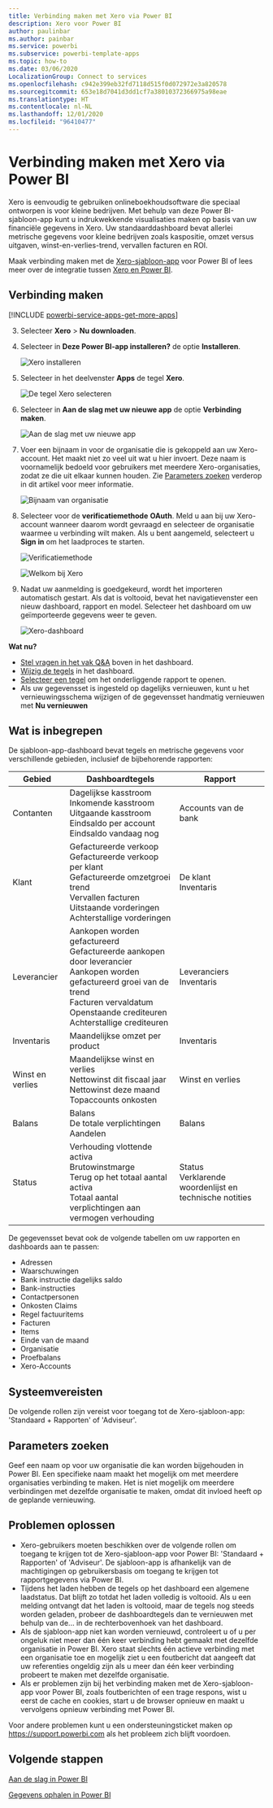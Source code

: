 ```yaml
---
title: Verbinding maken met Xero via Power BI
description: Xero voor Power BI
author: paulinbar
ms.author: painbar
ms.service: powerbi
ms.subservice: powerbi-template-apps
ms.topic: how-to
ms.date: 03/06/2020
LocalizationGroup: Connect to services
ms.openlocfilehash: c942e399eb32fd7118d515f0d072972e3a820578
ms.sourcegitcommit: 653e18d7041d3dd1cf7a38010372366975a98eae
ms.translationtype: HT
ms.contentlocale: nl-NL
ms.lasthandoff: 12/01/2020
ms.locfileid: "96410477"
---
```

# <a name="connect-to-xero-with-power-bi"></a>Verbinding maken met Xero via Power BI
Xero is eenvoudig te gebruiken onlineboekhoudsoftware die speciaal ontworpen is voor kleine bedrijven. Met behulp van deze Power BI-sjabloon-app kunt u indrukwekkende visualisaties maken op basis van uw financiële gegevens in Xero. Uw standaarddashboard bevat allerlei metrische gegevens voor kleine bedrijven zoals kaspositie, omzet versus uitgaven, winst-en-verlies-trend, vervallen facturen en ROI.

Maak verbinding maken met de [Xero-sjabloon-app](https://app.powerbi.com/getdata/services/xero) voor Power BI of lees meer over de integratie tussen [Xero en Power BI](https://help.xero.com/Power-BI).

## <a name="how-to-connect"></a>Verbinding maken

[!INCLUDE [powerbi-service-apps-get-more-apps](../includes/powerbi-service-apps-get-more-apps.md)]

3. Selecteer **Xero** \> **Nu downloaden**.
4. Selecteer in **Deze Power BI-app installeren?** de optie **Installeren**.

    ![Xero installeren](media/service-connect-to-xero/power-bi-install-xero.png)

4. Selecteer in het deelvenster **Apps** de tegel **Xero**.

   ![De tegel Xero selecteren](media/service-connect-to-xero/power-bi-start-xero.png)

6. Selecteer in **Aan de slag met uw nieuwe app** de optie **Verbinding maken**.

    ![Aan de slag met uw nieuwe app](media/service-connect-to-zendesk/power-bi-new-app-connect-get-started.png)

4. Voer een bijnaam in voor de organisatie die is gekoppeld aan uw Xero-account. Het maakt niet zo veel uit wat u hier invoert. Deze naam is voornamelijk bedoeld voor gebruikers met meerdere Xero-organisaties, zodat ze die uit elkaar kunnen houden. Zie [Parameters zoeken](#FindingParams) verderop in dit artikel voor meer informatie.

    ![Bijnaam van organisatie](media/service-connect-to-xero/params.png)

5. Selecteer voor de **verificatiemethode** **OAuth**. Meld u aan bij uw Xero-account wanneer daarom wordt gevraagd en selecteer de organisatie waarmee u verbinding wilt maken. Als u bent aangemeld, selecteert u **Sign in** om het laadproces te starten.
   
    ![Verificatiemethode](media/service-connect-to-xero/creds.png)
   
    ![Welkom bij Xero](media/service-connect-to-xero/creds2.png)
6. Nadat uw aanmelding is goedgekeurd, wordt het importeren automatisch gestart. Als dat is voltooid, bevat het navigatievenster een nieuw dashboard, rapport en model. Selecteer het dashboard om uw geïmporteerde gegevens weer te geven.
   
     ![Xero-dashboard](media/service-connect-to-xero/power-bi-xero-dashboard.png)

**Wat nu?**

* [Stel vragen in het vak Q&A](../consumer/end-user-q-and-a.md) boven in het dashboard.
* [Wijzig de tegels](../create-reports/service-dashboard-edit-tile.md) in het dashboard.
* [Selecteer een tegel](../consumer/end-user-tiles.md) om het onderliggende rapport te openen.
* Als uw gegevensset is ingesteld op dagelijks vernieuwen, kunt u het vernieuwingsschema wijzigen of de gegevensset handmatig vernieuwen met **Nu vernieuwen**

## <a name="whats-included"></a>Wat is inbegrepen
De sjabloon-app-dashboard bevat tegels en metrische gegevens voor verschillende gebieden, inclusief de bijbehorende rapporten:  

| Gebied | Dashboardtegels | Rapport |
| --- | --- | --- |
| Contanten |Dagelijkse kasstroom <br>Inkomende kasstroom <br>Uitgaande kasstroom <br>Eindsaldo per account <br>Eindsaldo vandaag nog |Accounts van de bank |
| Klant |Gefactureerde verkoop <br>Gefactureerde verkoop per klant <br>Gefactureerde omzetgroei trend <br>Vervallen facturen <br>Uitstaande vorderingen <br>Achterstallige vorderingen |De klant <br>Inventaris |
| Leverancier |Aankopen worden gefactureerd <br>Gefactureerde aankopen door leverancier <br>Aankopen worden gefactureerd groei van de trend <br> Facturen vervaldatum <br>Openstaande crediteuren <br>Achterstallige crediteuren |Leveranciers <br>Inventaris |
| Inventaris |Maandelijkse omzet per product |Inventaris |
| Winst en verlies |Maandelijkse winst en verlies <br>Nettowinst dit fiscaal jaar <br>Nettowinst deze maand <br>Topaccounts onkosten |Winst en verlies |
| Balans |Balans <br>De totale verplichtingen <br>Aandelen |Balans |
| Status |Verhouding vlottende activa <br>Brutowinstmarge <br> Terug op het totaal aantal activa <br>Totaal aantal verplichtingen aan vermogen verhouding |Status <br>Verklarende woordenlijst en technische notities |

De gegevensset bevat ook de volgende tabellen om uw rapporten en dashboards aan te passen:  

* Adressen  
* Waarschuwingen  
* Bank instructie dagelijks saldo  
* Bank-instructies  
* Contactpersonen  
* Onkosten Claims  
* Regel factuuritems  
* Facturen  
* Items  
* Einde van de maand  
* Organisatie  
* Proefbalans  
* Xero-Accounts

## <a name="system-requirements"></a>Systeemvereisten
De volgende rollen zijn vereist voor toegang tot de Xero-sjabloon-app: 'Standaard + Rapporten' of 'Adviseur'.

<a name="FindingParams"></a>

## <a name="finding-parameters"></a>Parameters zoeken
Geef een naam op voor uw organisatie die kan worden bijgehouden in Power BI. Een specifieke naam maakt het mogelijk om met meerdere organisaties verbinding te maken. Het is niet mogelijk om meerdere verbindingen met dezelfde organisatie te maken, omdat dit invloed heeft op de geplande vernieuwing.   

## <a name="troubleshooting"></a>Problemen oplossen
* Xero-gebruikers moeten beschikken over de volgende rollen om toegang te krijgen tot de Xero-sjabloon-app voor Power BI: 'Standaard + Rapporten' of 'Adviseur'. De sjabloon-app is afhankelijk van de machtigingen op gebruikersbasis om toegang te krijgen tot rapportgegevens via Power BI.
* Tijdens het laden hebben de tegels op het dashboard een algemene laadstatus. Dat blijft zo totdat het laden volledig is voltooid. Als u een melding ontvangt dat het laden is voltooid, maar de tegels nog steeds worden geladen, probeer de dashboardtegels dan te vernieuwen met behulp van de... in de rechterbovenhoek van het dashboard.
* Als de sjabloon-app niet kan worden vernieuwd, controleert u of u per ongeluk niet meer dan één keer verbinding hebt gemaakt met dezelfde organisatie in Power BI. Xero staat slechts één actieve verbinding met een organisatie toe en mogelijk ziet u een foutbericht dat aangeeft dat uw referenties ongeldig zijn als u meer dan één keer verbinding probeert te maken met dezelfde organisatie.  
* Als er problemen zijn bij het verbinding maken met de Xero-sjabloon-app voor Power BI, zoals foutberichten of een trage respons, wist u eerst de cache en cookies, start u de browser opnieuw en maakt u vervolgens opnieuw verbinding met Power BI.  

Voor andere problemen kunt u een ondersteuningsticket maken op https://support.powerbi.com als het probleem zich blijft voordoen.

## <a name="next-steps"></a>Volgende stappen
[Aan de slag in Power BI](../fundamentals/service-get-started.md)

[Gegevens ophalen in Power BI](service-get-data.md)
